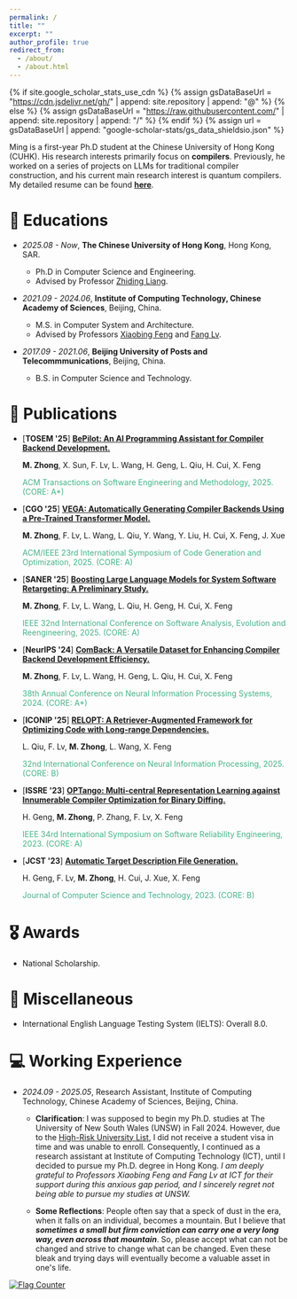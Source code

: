 ```yaml
---
permalink: /
title: ""
excerpt: ""
author_profile: true
redirect_from: 
  - /about/
  - /about.html
---
```


{% if site.google_scholar_stats_use_cdn %}
{% assign gsDataBaseUrl = "https://cdn.jsdelivr.net/gh/" | append: site.repository | append: "@" %}
{% else %}
{% assign gsDataBaseUrl = "https://raw.githubusercontent.com/" | append: site.repository | append: "/" %}
{% endif %}
{% assign url = gsDataBaseUrl | append: "google-scholar-stats/gs_data_shieldsio.json" %}

<span class='anchor' id='about-me'></span>

Ming is a first-year Ph.D student at the Chinese University of Hong Kong (CUHK). His research interests primarily focus on **compilers**. Previously, he worked on a series of projects on LLMs for traditional compiler construction, and his current main research interest is quantum compilers. My detailed resume can be found <a id="cv-link" href="files/resume_Ming.pdf" target="_blank"><b>here</b></a>.


# 📖 Educations
- *2025.08 - Now*, **The Chinese University of Hong Kong**, Hong Kong, SAR.
  - Ph.D in Computer Science and Engineering.
  - Advised by Professor [Zhiding Liang](https://www.innovationadvancedlab.com/team).


- *2021.09 - 2024.06*, **Institute of Computing Technology, Chinese Academy of Sciences**, Beijing, China.
  - M.S. in Computer System and Architecture.
  - Advised by Professors [Xiaobing Feng](https://people.ucas.ac.cn/~fengxiaobing) and [Fang Lv](https://lvfang1109.github.io/).


- *2017.09 - 2021.06*, **Beijing University of Posts and Telecommmunications**, Beijing, China.
  - B.S. in Computer Science and Technology.


<!-- # 🔥 News
- *2022.02*: &nbsp;🎉🎉 Lorem ipsum dolor sit amet, consectetur adipiscing elit. Vivamus ornare aliquet ipsum, ac tempus justo dapibus sit amet. 
- *2022.02*: &nbsp;🎉🎉 Lorem ipsum dolor sit amet, consectetur adipiscing elit. Vivamus ornare aliquet ipsum, ac tempus justo dapibus sit amet.  -->

# 📝 Publications 

- [<b>TOSEM &#39;25</b>] [**BePilot: An AI Programming Assistant for Compiler Backend Development.**](xxxxx)
    
   **M. Zhong**, X. Sun, F. Lv, L. Wang, H. Geng, L. Qiu, H. Cui, X. Feng
   <p style="color:#44b389"> ACM Transactions on Software Engineering and Methodology, 2025. (CORE: A*)</p>


- [<b>CGO &#39;25</b>] [**VEGA: Automatically Generating Compiler Backends Using a Pre-Trained Transformer Model.**](https://dl.acm.org/doi/10.1145/3696443.3708931)
    
   **M. Zhong**, F. Lv, L. Wang, L. Qiu, Y. Wang, Y. Liu, H. Cui, X. Feng, J. Xue
   <p style="color:#44b389"> ACM/IEEE 23rd International Symposium of Code Generation and Optimization, 2025. (CORE: A)</p>

- [<b>SANER &#39;25</b>] [**Boosting Large Language Models for System Software Retargeting: A Preliminary Study.**](https://ieeexplore.ieee.org/abstract/document/10992492)
    
   **M. Zhong**, F. Lv, L. Wang, L. Qiu, H. Geng, H. Cui, X. Feng
   <p style="color:#44b389"> IEEE 32nd International Conference on Software Analysis, Evolution and Reengineering, 2025. (CORE: A)</p>

- [<b>NeurIPS &#39;24</b>] [**ComBack: A Versatile Dataset for Enhancing Compiler Backend Development Efficiency.**](https://neurips.cc/virtual/2024/poster/97455)
    
   **M. Zhong**, F. Lv, L. Wang, H. Geng, L. Qiu, H. Cui, X. Feng
   <p style="color:#44b389"> 38th Annual Conference on Neural Information Processing Systems, 2024. (CORE: A*)</p>

- [<b>ICONIP &#39;25</b>] [**RELOPT: A Retriever-Augmented Framework for Optimizing Code with Long-range Dependencies.**](xxxx)
    
   L. Qiu, F. Lv, **M. Zhong**, L. Wang,  X. Feng
   <p style="color:#44b389"> 32nd International Conference on Neural Information Processing, 2025. (CORE: B)</p>

- [<b>ISSRE &#39;23</b>] [**OPTango: Multi-central Representation Learning against Innumerable Compiler Optimization for Binary Diffing.**](https://ieeexplore.ieee.org/document/10301269)
    
   H. Geng, **M. Zhong**, P. Zhang, F. Lv, X. Feng
   <p style="color:#44b389"> IEEE 34rd International Symposium on Software Reliability Engineering, 2023. (CORE: A)</p>

- [<b>JCST &#39;23</b>] [**Automatic Target Description File Generation.**](https://dl.acm.org/doi/abs/10.1007/s11390-022-1919-x)
    
   H. Geng, F. Lv, **M. Zhong**, H. Cui, J. Xue, X. Feng
   <p style="color:#44b389"> Journal of Computer Science and Technology, 2023. (CORE: B)</p>





<!-- [**Project**](https://scholar.google.com/citations?view_op=view_citation&hl=zh-CN&user=DhtAFkwAAAAJ&citation_for_view=DhtAFkwAAAAJ:ALROH1vI_8AC) <strong><span class='show_paper_citations' data='DhtAFkwAAAAJ:ALROH1vI_8AC'></span></strong>
- Lorem ipsum dolor sit amet, consectetur adipiscing elit. Vivamus ornare aliquet ipsum, ac tempus justo dapibus sit amet. 
</div>
</div> -->
<!-- 
- [Lorem ipsum dolor sit amet, consectetur adipiscing elit. Vivamus ornare aliquet ipsum, ac tempus justo dapibus sit amet](https://github.com), A, B, C, **CVPR 2020** -->

# 🎖 Awards
<!-- - *2022.9* First Class Academic Scholarship in Chinese Academy of Sciences.
- *2021.12* Excellent Undergraduate Graduation Thesis in Beijing. -->
- National Scholarship. 

# 🌟 Miscellaneous
- International English Language Testing System (IELTS): Overall 8.0.


<!-- # 💬 Invited Talks
- *2021.06*, Lorem ipsum dolor sit amet, consectetur adipiscing elit. Vivamus ornare aliquet ipsum, ac tempus justo dapibus sit amet. 
- *2021.03*, Lorem ipsum dolor sit amet, consectetur adipiscing elit. Vivamus ornare aliquet ipsum, ac tempus justo dapibus sit amet.  \| [\[video\]](https://github.com/)  -->

# 💻 Working Experience
- *2024.09 - 2025.05*, Research Assistant, Institute of Computing Technology, Chinese Academy of Sciences, Beijing, China.

   - **Clarification**: I was supposed to begin my Ph.D. studies at The University of New South Wales (UNSW) in Fall 2024. However, due to the [High-Risk University List](https://en.wikipedia.org/wiki/Proclamation_10043), I did not receive a student visa in time and was unable to enroll. Consequently, I continued as a research assistant at Institute of Computing Technology (ICT), until I decided to pursue my Ph.D. degree in Hong Kong.
   *I am deeply grateful to Professors Xiaobing Feng and Fang Lv at ICT for their support during this anxious gap period, and I sincerely regret not being able to pursue my studies at UNSW.*

   - **Some Reflections**: People often say that a speck of dust in the era, when it falls on an individual, becomes a mountain. But I believe that **_sometimes a small but firm conviction can carry one a very long way, even across that mountain_**. So, please accept what can not be changed and strive to change what can be changed. Even these bleak and trying days will eventually become a valuable asset in one's life.


<a href="http://s01.flagcounter.com/more/MshA"><img src="https://s01.flagcounter.com/count2/MshA/bg_FFFFFF/txt_000000/border_CCCCCC/columns_2/maxflags_10/viewers_0/labels_0/pageviews_0/flags_0/percent_0/" alt="Flag Counter" border="0"></a>